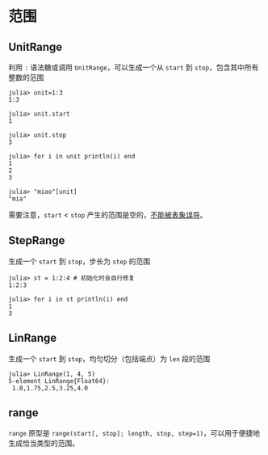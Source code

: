# 范围
## UnitRange
利用 `:` 语法糖或调用 `UnitRange`，可以生成一个从 `start` 到 `stop`，包含其中所有整数的范围
```julia-repl
julia> unit=1:3
1:3

julia> unit.start
1

julia> unit.stop
3

julia> for i in unit println(i) end
1
2
3

julia> "miao"[unit]
"mia"
```

需要注意，`start` < `stop` 产生的范围是空的，[不能被表象误导](https://discourse.juliacn.com/t/topic/7002)。

## StepRange
生成一个 `start` 到 `stop`，步长为 `step` 的范围
```julia-repl
julia> st = 1:2:4 # 初始化时会自行修复
1:2:3

julia> for i in st println(i) end
1
3
```

## LinRange
生成一个 `start` 到 `stop`，均匀切分（包括端点）为 `len` 段的范围
```julia-repl
julia> LinRange(1, 4, 5)
5-element LinRange{Float64}:
 1.0,1.75,2.5,3.25,4.0
```

## range
`range` 原型是 `range(start[, stop]; length, stop, step=1)`，可以用于便捷地生成恰当类型的范围。
